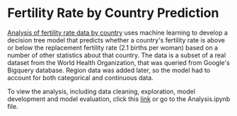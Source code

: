# Fertility Rate by Country Prediction

[Analysis of fertility rate data by country](https://github.com/robhanusa/Fertility-Rates/blob/main/Analysis.ipynb) uses machine learning to develop a decision tree model that predicts whether a country's fertility rate is above or below the replacement fertility rate (2.1 births per woman) based on a number of other statistics about that country. The data is a subset of a real dataset from the World Health Organization, that was queried from Google's Bigquery database. Region data was added later, so the model had to account for both categorical and continuous data.  

To view the analysis, including data cleaning, exploration, model development and model evaluation, click this [link](https://github.com/robhanusa/Fertility-Rates/blob/main/Analysis.ipynb) or go to the Analysis.ipynb file.
